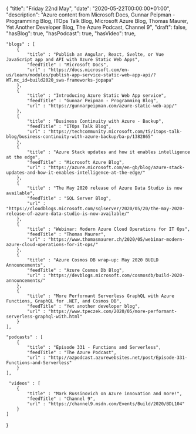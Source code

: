 {
    "title": "Friday 22nd May",
    "date": "2020-05-22T00:00:00+01:00",
    "description": "Azure content from Microsoft Docs, Gunnar Peipman - Programming Blog, ITOps Talk Blog, Microsoft Azure Blog, Thomas Maurer, Yet Another Developer Blog, The Azure Podcast, Channel 9",
    "draft": false,
    "hasBlog": true,
    "hasPodcast": true,
    "hasVideo": true,

    "blogs" : [
        {
            "title" : "Publish an Angular, React, Svelte, or Vue JavaScript app and API with Azure Static Web Apps",
            "feedTitle" : "Microsoft Docs",
            "url" : "https://docs.microsoft.com/en-us/learn/modules/publish-app-service-static-web-app-api/?WT.mc_id=build2020_swa-frameworks-jopapa"
        },
        {
            "title" : "Introducing Azure Static Web App service",
            "feedTitle" : "Gunnar Peipman - Programming Blog",
            "url" : "https://gunnarpeipman.com/azure-static-web-app/"
        },
        {
            "title" : "Business Continuity with Azure - Backup",
            "feedTitle" : "ITOps Talk Blog",
            "url" : "https://techcommunity.microsoft.com/t5/itops-talk-blog/business-continuity-with-azure-backup/ba-p/1382865"
        },
        {
            "title" : "Azure Stack updates and how it enables intelligence at the edge",
            "feedTitle" : "Microsoft Azure Blog",
            "url" : "https://azure.microsoft.com/en-gb/blog/azure-stack-updates-and-how-it-enables-intelligence-at-the-edge/"
        },
        {
            "title" : "The May 2020 release of Azure Data Studio is now available",
            "feedTitle" : "SQL Server Blog",
            "url" : "https://cloudblogs.microsoft.com/sqlserver/2020/05/20/the-may-2020-release-of-azure-data-studio-is-now-available/"
        },
        {
            "title" : "Webinar: Modern Azure Cloud Operations for IT Ops",
            "feedTitle" : "Thomas Maurer",
            "url" : "https://www.thomasmaurer.ch/2020/05/webinar-modern-azure-cloud-operations-for-it-ops/"
        },
        {
            "title" : "Azure Cosmos DB wrap-up: May 2020 BUILD Announcements",
            "feedTitle" : "Azure Cosmos Db Blog",
            "url" : "https://devblogs.microsoft.com/cosmosdb/build-2020-announcements/"
        },
        {
            "title" : "More Performant Serverless GraphQL with Azure Functions, GraphQL for .NET, and Cosmos DB",
            "feedTitle" : "Yet another developer blog",
            "url" : "https://www.tpeczek.com/2020/05/more-performant-serverless-graphql-with.html"
        }
    ],

    "podcasts" : [
        {
            "title" : "Episode 331 - Functions and Serverless",
            "feedTitle" : "The Azure Podcast",
            "url" : "http://azpodcast.azurewebsites.net/post/Episode-331-Functions-and-Serverless"
        }
    ],

     "videos" : [
        {
            "title" : "Mark Russinovich on Azure innovation and more!",
            "feedTitle" : "Channel 9",
            "url" : "https://channel9.msdn.com/Events/Build/2020/BDL104"
        }
    ]
}

